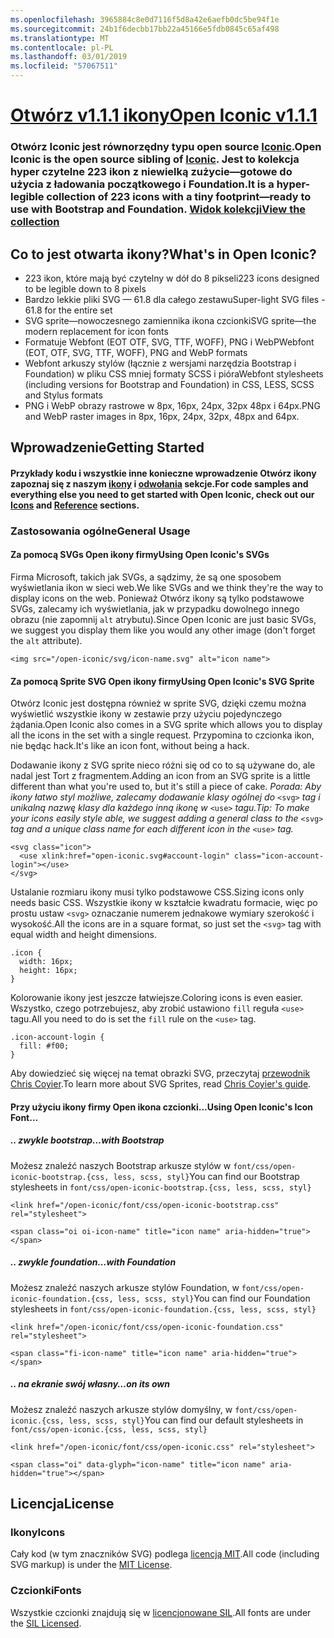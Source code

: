 ```yaml
---
ms.openlocfilehash: 3965884c8e0d7116f5d8a42e6aefb0dc5be94f1e
ms.sourcegitcommit: 24b1f6decbb17bb22a45166e5fdb0845c65af498
ms.translationtype: MT
ms.contentlocale: pl-PL
ms.lasthandoff: 03/01/2019
ms.locfileid: "57067511"
---
```

<a name="open-iconic-v111httpuseiconiccomopen"></a>[<span data-ttu-id="50edf-101">Otwórz v1.1.1 ikony</span><span class="sxs-lookup"><span data-stu-id="50edf-101">Open Iconic v1.1.1</span></span>](http://useiconic.com/open)
===========

### <a name="open-iconic-is-the-open-source-sibling-of-iconichttpuseiconiccom-it-is-a-hyper-legible-collection-of-223-icons-with-a-tiny-footprintmdashready-to-use-with-bootstrap-and-foundation-view-the-collectionhttpuseiconiccomopenicons"></a><span data-ttu-id="50edf-102">Otwórz Iconic jest równorzędny typu open source [Iconic](http://useiconic.com).</span><span class="sxs-lookup"><span data-stu-id="50edf-102">Open Iconic is the open source sibling of [Iconic](http://useiconic.com).</span></span> <span data-ttu-id="50edf-103">Jest to kolekcja hyper czytelne 223 ikon z niewielką zużycie&mdash;gotowe do użycia z ładowania początkowego i Foundation.</span><span class="sxs-lookup"><span data-stu-id="50edf-103">It is a hyper-legible collection of 223 icons with a tiny footprint&mdash;ready to use with Bootstrap and Foundation.</span></span> [<span data-ttu-id="50edf-104">Widok kolekcji</span><span class="sxs-lookup"><span data-stu-id="50edf-104">View the collection</span></span>](http://useiconic.com/open#icons)



## <a name="whats-in-open-iconic"></a><span data-ttu-id="50edf-105">Co to jest otwarta ikony?</span><span class="sxs-lookup"><span data-stu-id="50edf-105">What's in Open Iconic?</span></span>

* <span data-ttu-id="50edf-106">223 ikon, które mają być czytelny w dół do 8 pikseli</span><span class="sxs-lookup"><span data-stu-id="50edf-106">223 icons designed to be legible down to 8 pixels</span></span>
* <span data-ttu-id="50edf-107">Bardzo lekkie pliki SVG — 61.8 dla całego zestawu</span><span class="sxs-lookup"><span data-stu-id="50edf-107">Super-light SVG files - 61.8 for the entire set</span></span> 
* <span data-ttu-id="50edf-108">SVG sprite&mdash;nowoczesnego zamiennika ikona czcionki</span><span class="sxs-lookup"><span data-stu-id="50edf-108">SVG sprite&mdash;the modern replacement for icon fonts</span></span>
* <span data-ttu-id="50edf-109">Formatuje Webfont (EOT OTF, SVG, TTF, WOFF), PNG i WebP</span><span class="sxs-lookup"><span data-stu-id="50edf-109">Webfont (EOT, OTF, SVG, TTF, WOFF), PNG and WebP formats</span></span>
* <span data-ttu-id="50edf-110">Webfont arkuszy stylów (łącznie z wersjami narzędzia Bootstrap i Foundation) w pliku CSS mniej formaty SCSS i pióra</span><span class="sxs-lookup"><span data-stu-id="50edf-110">Webfont stylesheets (including versions for Bootstrap and Foundation) in CSS, LESS, SCSS and Stylus formats</span></span>
* <span data-ttu-id="50edf-111">PNG i WebP obrazy rastrowe w 8px, 16px, 24px, 32px 48px i 64px.</span><span class="sxs-lookup"><span data-stu-id="50edf-111">PNG and WebP raster images in 8px, 16px, 24px, 32px, 48px and 64px.</span></span>


## <a name="getting-started"></a><span data-ttu-id="50edf-112">Wprowadzenie</span><span class="sxs-lookup"><span data-stu-id="50edf-112">Getting Started</span></span>

#### <a name="for-code-samples-and-everything-else-you-need-to-get-started-with-open-iconic-check-out-our-iconshttpuseiconiccomopenicons-and-referencehttpuseiconiccomopenreference-sections"></a><span data-ttu-id="50edf-113">Przykłady kodu i wszystkie inne konieczne wprowadzenie Otwórz ikony zapoznaj się z naszym [ikony](http://useiconic.com/open#icons) i [odwołania](http://useiconic.com/open#reference) sekcje.</span><span class="sxs-lookup"><span data-stu-id="50edf-113">For code samples and everything else you need to get started with Open Iconic, check out our [Icons](http://useiconic.com/open#icons) and [Reference](http://useiconic.com/open#reference) sections.</span></span>

### <a name="general-usage"></a><span data-ttu-id="50edf-114">Zastosowania ogólne</span><span class="sxs-lookup"><span data-stu-id="50edf-114">General Usage</span></span>

#### <a name="using-open-iconics-svgs"></a><span data-ttu-id="50edf-115">Za pomocą SVGs Open ikony firmy</span><span class="sxs-lookup"><span data-stu-id="50edf-115">Using Open Iconic's SVGs</span></span>

<span data-ttu-id="50edf-116">Firma Microsoft, takich jak SVGs, a sądzimy, że są one sposobem wyświetlania ikon w sieci web.</span><span class="sxs-lookup"><span data-stu-id="50edf-116">We like SVGs and we think they're the way to display icons on the web.</span></span> <span data-ttu-id="50edf-117">Ponieważ Otwórz ikony są tylko podstawowe SVGs, zalecamy ich wyświetlania, jak w przypadku dowolnego innego obrazu (nie zapomnij `alt` atrybutu).</span><span class="sxs-lookup"><span data-stu-id="50edf-117">Since Open Iconic are just basic SVGs, we suggest you display them like you would any other image (don't forget the `alt` attribute).</span></span>

```
<img src="/open-iconic/svg/icon-name.svg" alt="icon name">
```

#### <a name="using-open-iconics-svg-sprite"></a><span data-ttu-id="50edf-118">Za pomocą Sprite SVG Open ikony firmy</span><span class="sxs-lookup"><span data-stu-id="50edf-118">Using Open Iconic's SVG Sprite</span></span>

<span data-ttu-id="50edf-119">Otwórz Iconic jest dostępna również w sprite SVG, dzięki czemu można wyświetlić wszystkie ikony w zestawie przy użyciu pojedynczego żądania.</span><span class="sxs-lookup"><span data-stu-id="50edf-119">Open Iconic also comes in a SVG sprite which allows you to display all the icons in the set with a single request.</span></span> <span data-ttu-id="50edf-120">Przypomina to czcionka ikon, nie będąc hack.</span><span class="sxs-lookup"><span data-stu-id="50edf-120">It's like an icon font, without being a hack.</span></span>

<span data-ttu-id="50edf-121">Dodawanie ikony z SVG sprite nieco różni się od co to są używane do, ale nadal jest Tort z fragmentem.</span><span class="sxs-lookup"><span data-stu-id="50edf-121">Adding an icon from an SVG sprite is a little different than what you're used to, but it's still a piece of cake.</span></span> <span data-ttu-id="50edf-122">*Porada: Aby ikony łatwo styl możliwe, zalecamy dodawanie klasy ogólnej do* `<svg>` *tag i unikalną nazwę klasy dla każdego inną ikonę w* `<use>` *tagu.*</span><span class="sxs-lookup"><span data-stu-id="50edf-122">*Tip: To make your icons easily style able, we suggest adding a general class to the* `<svg>` *tag and a unique class name for each different icon in the* `<use>` *tag.*</span></span>  

```
<svg class="icon">
  <use xlink:href="open-iconic.svg#account-login" class="icon-account-login"></use>
</svg>
```

<span data-ttu-id="50edf-123">Ustalanie rozmiaru ikony musi tylko podstawowe CSS.</span><span class="sxs-lookup"><span data-stu-id="50edf-123">Sizing icons only needs basic CSS.</span></span> <span data-ttu-id="50edf-124">Wszystkie ikony w kształcie kwadratu formacie, więc po prostu ustaw `<svg>` oznaczanie numerem jednakowe wymiary szerokość i wysokość.</span><span class="sxs-lookup"><span data-stu-id="50edf-124">All the icons are in a square format, so just set the `<svg>` tag with equal width and height dimensions.</span></span>

```
.icon {
  width: 16px;
  height: 16px;
}
```

<span data-ttu-id="50edf-125">Kolorowanie ikony jest jeszcze łatwiejsze.</span><span class="sxs-lookup"><span data-stu-id="50edf-125">Coloring icons is even easier.</span></span> <span data-ttu-id="50edf-126">Wszystko, czego potrzebujesz, aby zrobić ustawiono `fill` reguła `<use>` tagu.</span><span class="sxs-lookup"><span data-stu-id="50edf-126">All you need to do is set the `fill` rule on the `<use>` tag.</span></span>

```
.icon-account-login {
  fill: #f00;
}
```

<span data-ttu-id="50edf-127">Aby dowiedzieć się więcej na temat obrazki SVG, przeczytaj [przewodnik Chris Coyier](http://css-tricks.com/svg-sprites-use-better-icon-fonts/).</span><span class="sxs-lookup"><span data-stu-id="50edf-127">To learn more about SVG Sprites, read [Chris Coyier's guide](http://css-tricks.com/svg-sprites-use-better-icon-fonts/).</span></span>

#### <a name="using-open-iconics-icon-font"></a><span data-ttu-id="50edf-128">Przy użyciu ikony firmy Open ikona czcionki...</span><span class="sxs-lookup"><span data-stu-id="50edf-128">Using Open Iconic's Icon Font...</span></span>


##### <a name="with-bootstrap"></a><span data-ttu-id="50edf-129">.. zwykle bootstrap</span><span class="sxs-lookup"><span data-stu-id="50edf-129">…with Bootstrap</span></span>

<span data-ttu-id="50edf-130">Możesz znaleźć naszych Bootstrap arkusze stylów w `font/css/open-iconic-bootstrap.{css, less, scss, styl}`</span><span class="sxs-lookup"><span data-stu-id="50edf-130">You can find our Bootstrap stylesheets in `font/css/open-iconic-bootstrap.{css, less, scss, styl}`</span></span>


```
<link href="/open-iconic/font/css/open-iconic-bootstrap.css" rel="stylesheet">
```


```
<span class="oi oi-icon-name" title="icon name" aria-hidden="true"></span>
```

##### <a name="with-foundation"></a><span data-ttu-id="50edf-131">.. zwykle foundation</span><span class="sxs-lookup"><span data-stu-id="50edf-131">…with Foundation</span></span>

<span data-ttu-id="50edf-132">Możesz znaleźć naszych arkusze stylów Foundation, w `font/css/open-iconic-foundation.{css, less, scss, styl}`</span><span class="sxs-lookup"><span data-stu-id="50edf-132">You can find our Foundation stylesheets in `font/css/open-iconic-foundation.{css, less, scss, styl}`</span></span>

```
<link href="/open-iconic/font/css/open-iconic-foundation.css" rel="stylesheet">
```


```
<span class="fi-icon-name" title="icon name" aria-hidden="true"></span>
```

##### <a name="on-its-own"></a><span data-ttu-id="50edf-133">.. na ekranie swój własny</span><span class="sxs-lookup"><span data-stu-id="50edf-133">…on its own</span></span>

<span data-ttu-id="50edf-134">Możesz znaleźć naszych arkusze stylów domyślny, w `font/css/open-iconic.{css, less, scss, styl}`</span><span class="sxs-lookup"><span data-stu-id="50edf-134">You can find our default stylesheets in `font/css/open-iconic.{css, less, scss, styl}`</span></span>

```
<link href="/open-iconic/font/css/open-iconic.css" rel="stylesheet">
```

```
<span class="oi" data-glyph="icon-name" title="icon name" aria-hidden="true"></span>
```


## <a name="license"></a><span data-ttu-id="50edf-135">Licencja</span><span class="sxs-lookup"><span data-stu-id="50edf-135">License</span></span>

### <a name="icons"></a><span data-ttu-id="50edf-136">Ikony</span><span class="sxs-lookup"><span data-stu-id="50edf-136">Icons</span></span>

<span data-ttu-id="50edf-137">Cały kod (w tym znaczników SVG) podlega [licencją MIT](http://opensource.org/licenses/MIT).</span><span class="sxs-lookup"><span data-stu-id="50edf-137">All code (including SVG markup) is under the [MIT License](http://opensource.org/licenses/MIT).</span></span>

### <a name="fonts"></a><span data-ttu-id="50edf-138">Czcionki</span><span class="sxs-lookup"><span data-stu-id="50edf-138">Fonts</span></span>

<span data-ttu-id="50edf-139">Wszystkie czcionki znajdują się w [licencjonowane SIL](http://scripts.sil.org/cms/scripts/page.php?item_id=OFL_web).</span><span class="sxs-lookup"><span data-stu-id="50edf-139">All fonts are under the [SIL Licensed](http://scripts.sil.org/cms/scripts/page.php?item_id=OFL_web).</span></span>
